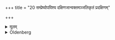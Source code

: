 +++
title = "20 सम्प्रेष्योपविश्य दक्षिणजान्वक्तमञ्जलिकृतं प्रदक्षिणम्"

+++

<details><summary>मूलम्</summary>

सम्प्रेष्योपविश्य दक्षिणजान्वक्तमञ्जलिकृतं प्रदक्षिणं मुञ्जमेखलामावध्नन्वाचयेदियं दुरुक्तादिति २०
</details>

<details><summary>Oldenberg</summary>

20. With (the words), 'Recite, sir!' (the student) should respectfully sit down near (the teacher).
</details>
